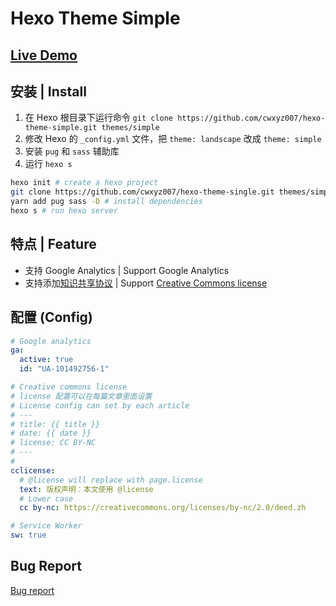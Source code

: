 # Hexo Theme Simple

## [Live Demo](https://cwxyz007.github.io)

## 安装 | Install

1. 在 Hexo 根目录下运行命令 `git clone https://github.com/cwxyz007/hexo-theme-simple.git themes/simple`
2. 修改 Hexo 的 `_config.yml` 文件，把 `theme: landscape` 改成 `theme: simple`
3. 安装 `pug` 和 `sass` 辅助库
4. 运行 `hexo s`

```bash
hexo init # create a hexo project
git clone https://github.com/cwxyz007/hexo-theme-single.git themes/simple # download hexo-theme
yarn add pug sass -D # install dependencies
hexo s # run hexo server
```

## 特点 | Feature

- 支持 Google Analytics | Support Google Analytics
- 支持添加[知识共享协议] | Support [Creative Commons license]

## 配置 (Config)

```yaml
# Google analytics
ga:
  active: true
  id: "UA-101492756-1"

# Creative commons license
# license 配置可以在每篇文章里面设置
# License config can set by each article
# ---
# title: {{ title }}
# date: {{ date }}
# license: CC BY-NC
# ---
#
cclicense:
  # @license will replace with page.license
  text: 版权声明：本文使用 @license
  # Lower case
  cc by-nc: https://creativecommons.org/licenses/by-nc/2.0/deed.zh

# Service Worker
sw: true
```

## Bug Report

[Bug report](https://github.com/cwxyz007/hexo-theme-simple/issues)

[知识共享协议]: https://www.wikiwand.com/zh-hans/%E5%89%B5%E4%BD%9C%E5%85%B1%E7%94%A8%E6%8E%88%E6%AC%8A%E6%A2%9D%E6%AC%BE
[creative commons license]: https://www.wikiwand.com/en/Creative_Commons_license
